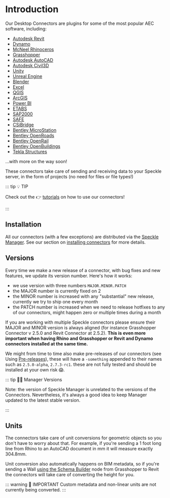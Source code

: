 # Introduction

Our Desktop Connectors are plugins for some of the most popular AEC software, including:

- [Autodesk Revit](/user/revit)
- [Dynamo](/user/dynamo)
- [McNeel Rhinoceros](/user/rhino)
- [Grasshopper](/user/grasshopper)
- [Autodesk AutoCAD](/user/autocadcivil)
- [Autodesk Civil3D](/user/autocadcivil)
- [Unity](/user/unity)
- [Unreal Engine](/user/unreal)
- [Blender](/user/blender)
- [Excel](/user/excel)
- [QGIS](/user/qgis)
- [ArcGIS](/user/arcgis)
- [Power BI](/user/powerbi)
- [ETABS](/user/csi)
- [SAP2000](/user/csi)
- [SAFE](/user/csi)
- [CSiBridge](/user/csi)
- [Bentley MicroStation](/user/bentley)
- [Bentley OpenRoads](/user/bentley)
- [Bentley OpenRail](/user/bentley)
- [Bentley OpenBuildings](/user/bentley)
- [Tekla Structures](/user/teklastructures)

...with more on the way soon!

These connectors take care of sending and receiving data to your Speckle server, in the form of projects (no need for files or file types!)

::: tip 💡 TIP

Check out the 👉 [tutorials](https://speckle.systems/tutorials/) on how to use our connectors!

:::

## Installation

All our connectors (with a few exceptions) are distributed via the [Speckle Manager](/user/manager.html). See our section on [installing connectors](/user/manager.html#installing-connectors) for more details.

## Versions

Every time we make a new release of a connector, with bug fixes and new features, we update its version number. Here's how it works:

- we use version with three numbers `MAJOR.MINOR.PATCH`
- the MAJOR number is currently fixed on 2
- the MINOR number is increased with any "substantial" new release, currently we try to ship one every month
- the PATCH number is increased when we need to release hotfixes to any of our connectors, might happen zero or multiple times during a month

If you are working with multiple Speckle connectors please ensure their MAJOR and MINOR version is always aligned (for instance Grasshopper Connector v 2.5.0 and Revit Connector at 2.5.2). **This is even more important when having Rhino and Grasshopper or Revit and Dynamo connectors installed at the same time.**

We might from time to time also make pre-releases of our connectors (see Using [Pre-releases](/user/manager.html#using-beta-versions-of-our-connectors)), these will have a `-something` appended to their names such as `2.5.0-alpha`, `2.7.3-rc1`. these are not fully tested and should be installed at your own risk 😱.

::: tip 👮‍♂️ Manager Versions

Note: the version of Speckle Manager is unrelated to the versions of the Connectors. Nevertheless, it's always a good idea to keep Manager updated to the latest stable version.

:::

## Units

The connectors take care of unit conversions for geometric objects so you don't have to worry about that. For example, if you're sending a 1 foot long line from Rhino to an AutoCAD document in mm it will measure exactly 304.8mm.

Unit conversion also automatically happens on BIM metadata, so if you're sending a Wall [using the Schema Builder](/user/grasshopper.html#schema-builder) node from Grasshopper to Revit the connectors will take care of converting the height for you.

::: warning 🙌 IMPORTANT
Custom metadata and non-linear units are not currently being converted.
:::
